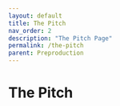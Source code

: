 ```yaml
---
layout: default
title: The Pitch
nav_order: 2
description: "The Pitch Page"
permalink: /the-pitch
parent: Preproduction
---
```


# The Pitch

